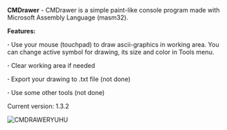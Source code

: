 **CMDrawer** - CMDrawer is a simple paint-like console program made with Microsoft Assembly Language (masm32).

**Features:**

**·** Use your mouse (touchpad) to draw ascii-graphics in working area. You can change active symbol for drawing, its size and color in Tools menu.

**·** Clear working area if needed

**·** Export your drawing to .txt file (not done)

**·** Use some other tools (not done)

Current version: 1.3.2

![CMDRAWERYUHU](https://github.com/Mishanya00/CMDrawer/assets/116641987/e0d29122-6bf4-4aa7-9de8-d4d63f34340b)
